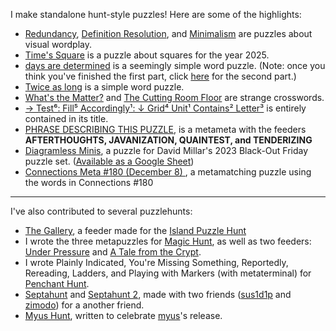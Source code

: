 I make standalone hunt-style puzzles! Here are some of the highlights:<br>
- [Redundancy](https://puzzling.stackexchange.com/questions/109708/redundancy), [Definition Resolution](https://puzzling.stackexchange.com/questions/111258/definition-resolution), and
[Minimalism](https://puzzling.stackexchange.com/questions/110475/minimalism) are puzzles about visual wordplay.<br>
- [Time's Square](https://puzzling.stackexchange.com/questions/129898/times-square-a-new-years-puzzle) is a puzzle about squares for the year 2025.<br>
- [days are determined](https://i.stack.imgur.com/gJWXe.png) is a seemingly simple word puzzle. (Note: once you think you've finished the first part, click [here](https://i.stack.imgur.com/DEAvl.png) for the second part.)<br>
- [Twice as long](https://puzzling.stackexchange.com/questions/116412/how-can-i-make-my-puzzles-twice-as-long) is a simple word puzzle.<br>
- [What's the Matter?](https://puzzling.stackexchange.com/questions/128026/whats-the-matter) and [The Cutting Room Floor](https://puzzling.stackexchange.com/questions/131267/the-cutting-room-floor) are strange crosswords.<br>
- [→ Test⁶: Fill⁵ Accordingly¹: ↓ Grid⁴ Unit¹ Contains² Letter³](https://puzzling.stackexchange.com/questions/130264/%e2%86%92-test%e2%81%b6-fill%e2%81%b5-accordingly%c2%b9-%e2%86%93-grid%e2%81%b4-unit%c2%b9-contains%c2%b2-letter%c2%b3) is entirely contained in its title.<br>
- [PHRASE DESCRIBING THIS PUZZLE](https://i.imgur.com/s8oujmf.png), is a metameta with the feeders **AFTERTHOUGHTS, JAVANIZATION, QUAINTEST, and TENDERIZING**<br>
- [Diagramless Minis](https://thegriddle.net/puzzledir/grab-bag_2023_11_24.pdf#page=4), a puzzle for David Millar's 2023 Black-Out Friday puzzle set. ([Available as a Google Sheet](https://docs.google.com/spreadsheets/u/1/d/1k3Jp0wiHeke7D21U72FO5OJKwwLfi0dXNB_LFRXaHsc/copy))<br>
- [Connections Meta #180 (December 8)
](https://docs.google.com/spreadsheets/d/1iCLhMuOi_pEn1WBnJRSnOmJdvqOak0RkTpxFLxeEISU/edit), a metamatching puzzle using the words in Connections #180<br>

---
I've also contributed to several puzzlehunts:

- [The Gallery](https://islandpuzzlehunt.com/puzzle/the-gallery/), a feeder made for the [Island Puzzle Hunt](https://islandpuzzlehunt.com/)<br>
- I wrote the three metapuzzles for [Magic Hunt](https://puzzlehuntmy.us/hunt/13-Magic-Hunt), as well as two feeders: [Under Pressure](https://puzzlehuntmy.us/hunt/13-Magic-Hunt/puzzle/90-pressureTMPP) and [A Tale from the Crypt](https://puzzlehuntmy.us/hunt/13-Magic-Hunt/puzzle/93-talefromcryptTMPP).<br>
- I wrote Plainly Indicated, You're Missing Something, Reportedly, Rereading, Ladders, and Playing with Markers (with metaterminal) for [Penchant Hunt](https://penchantpuzzlehunt.com/).
- [Septahunt](https://docs.google.com/spreadsheets/u/1/d/1T16A0dZxV0As24ZiSfBgFdCgtFkq0nghhDqnQtAMCTs/) and [Septahunt 2](https://docs.google.com/spreadsheets/d/10AP6N8dQfs63jmbU-CjRnWFTHiuHQLS7PuwHpzDR8Mo/edit?gid=718573448#gid=718573448), made with two friends ([sus1d1p](https://crosshare.org/sus1d1p) and [zimodo](https://zirnodo.blogspot.com/)) for a another friend.<br>
- [Myus Hunt](https://puzzlehuntmy.us/hunt/3-myus_hunt), written to celebrate [myus](https://www.puzzles.wiki/wiki/Myus)'s release.
